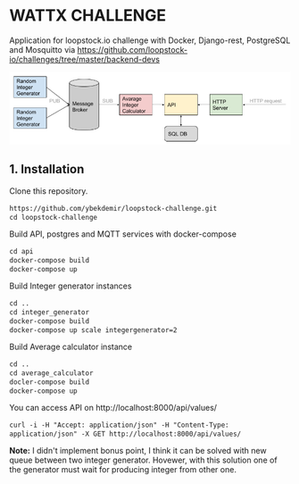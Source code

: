 # WATTX CHALLENGE

Application for loopstock.io challenge with Docker, Django-rest, PostgreSQL and Mosquitto via https://github.com/loopstock-io/challenges/tree/master/backend-devs

![Image of services](https://raw.githubusercontent.com/loopstock-io/challenges/master/backend-devs/backend-challenge.png)

## 1. Installation
Clone this repository.
```
https://github.com/ybekdemir/loopstock-challenge.git
cd loopstock-challenge

```
Build API, postgres and MQTT services with docker-compose
```
cd api
docker-compose build
docker-compose up

```

Build Integer generator instances
```
cd ..
cd integer_generator
docker-compose build
docker-compose up scale integergenerator=2

```

Build Average calculator instance
```
cd ..
cd average_calculator
docler-compose build
docker-compose up
```

You can access API on http://localhost:8000/api/values/

```
curl -i -H "Accept: application/json" -H "Content-Type: application/json" -X GET http://localhost:8000/api/values/

```

**Note:** I didn't implement bonus point, I think it can be solved with new queue between two integer generator. Hovewer,
with this solution one of the generator must wait for producing integer from other one.
